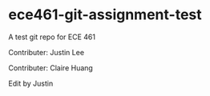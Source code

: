 # ece461-git-assignment-test
A test git repo for ECE 461

Contributer: Justin Lee

Contributer: Claire Huang

Edit by Justin
